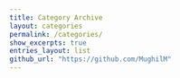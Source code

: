 ```yaml
---
title: Category Archive
layout: categories
permalink: /categories/
show_excerpts: true
entries_layout: list
github_url: "https://github.com/MughilM"
---
```

